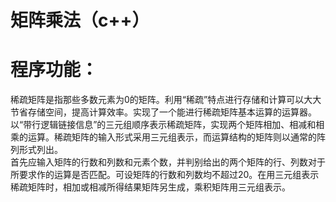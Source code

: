 矩阵乘法（c++）
====
程序功能：
====
稀疏矩阵是指那些多数元素为0的矩阵。利用“稀疏”特点进行存储和计算可以大大节省存储空间，提高计算效率。实现了一个能进行稀疏矩阵基本运算的运算器。<br>
以“带行逻辑链接信息”的三元组顺序表示稀疏矩阵，实现两个矩阵相加、相减和相乘的运算。稀疏矩阵的输入形式采用三元组表示，而运算结构的矩阵则以通常的阵列形式列出。<br>
首先应输入矩阵的行数和列数和元素个数，并判别给出的两个矩阵的行、列数对于所要求作的运算是否匹配。可设矩阵的行数和列数均不超过20。在用三元组表示稀疏矩阵时，相加或相减所得结果矩阵另生成，乘积矩阵用三元组表示。<br>
